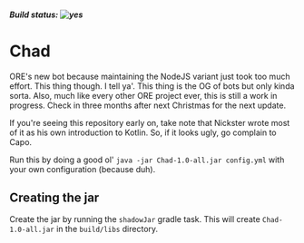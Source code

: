 ##### Build status: ![yes](https://img.shields.io/badge/pp-UP-green)
# Chad

ORE's new bot because maintaining the NodeJS variant just took too much effort. This thing though. I tell ya'. This thing is the OG of bots but only kinda sorta. Also, much like every other ORE project ever, this is still a work in progress. Check in three months after next Christmas for the next update.

If you're seeing this repository early on, take note that Nickster wrote most of it as his own introduction to Kotlin. So, if it looks ugly, go complain to Capo.

Run this by doing a good ol' `java -jar Chad-1.0-all.jar config.yml` with your own configuration (because duh).

## Creating the jar

Create the jar by running the `shadowJar` gradle task. This will create `Chad-1.0-all.jar` in the `build/libs` directory.
